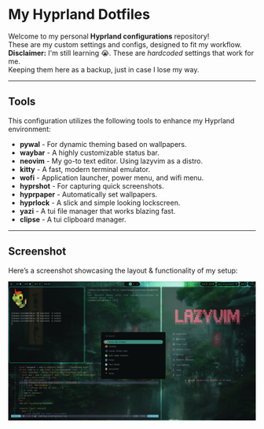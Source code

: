 # **My Hyprland Dotfiles**

Welcome to my personal **Hyprland configurations** repository!  
These are my custom settings and configs, designed to fit my workflow.  
**Disclaimer:** I'm still learning 😭. These are *hardcoded* settings that work for me.  
Keeping them here as a backup, just in case I lose my way.

---

## **Tools**

This configuration utilizes the following tools to enhance my Hyprland environment:

- **pywal** - For dynamic theming based on wallpapers.  
- **waybar** - A highly customizable status bar.  
- **neovim** - My go-to text editor. Using lazyvim as a distro.  
- **kitty** - A fast, modern terminal emulator.  
- **wofi** - Application launcher, power menu, and wifi menu.  
- **hyprshot** - For capturing quick screenshots.  
- **hyprpaper** - Automatically set wallpapers.  
- **hyprlock** - A slick and simple looking lockscreen.
- **yazi** - A tui file manager that works blazing fast.
- **clipse** - A tui clipboard manager.

---

## **Screenshot**

Here’s a screenshot showcasing the layout & functionality of my setup:

![Screenshot](images/example.png)
